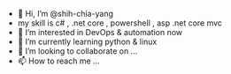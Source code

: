 - 👋 Hi, I’m @shih-chia-yang
- my skill is c# , .net core , powershell , asp .net core mvc
- 👀 I’m interested in DevOps & automation now
- 🌱 I’m currently learning python & linux
- 💞️ I’m looking to collaborate on ...
- 📫 How to reach me ...

<!---
shih-chia-yang/shih-chia-yang is a ✨ special ✨ repository because its `README.md` (this file) appears on your GitHub profile.
You can click the Preview link to take a look at your changes.
--->
